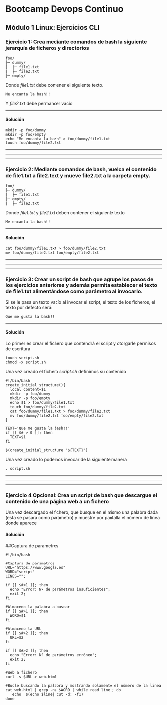 # Bootcamp Devops Continuo
## Módulo 1 Linux:  Ejercicios CLI

### **Ejercicio 1: Crea mediante comandos de bash la siguiente jerarquía de ficheros y directorios**

~~~
foo/
├─ dummy/
|  ├─ file1.txt
|  ├─ file2.txt
├─ empty/
~~~

Donde _file1.txt_ debe contener el siguiente texto.
~~~
Me encanta la bash!!
~~~
Y _file2.txt_ debe permancer vacío


---

#### **Solución**
~~~
mkdir -p foo/dummy
mkdir -p foo/empty
echo "Me encanta la bash" > foo/dummy/file1.txt
touch foo/dummy/file2.txt
~~~

---
---
---
### **Ejercicio 2: Mediante comandos de bash, vuelca el contenido de file1.txt a file2.text y mueve file2.txt a la carpeta empty.**
~~~
foo/
├─ dummy/
|  ├─ file1.txt
├─ empty/
|  ├─ file2.txt
~~~
Donde *file1.txt* y *file2.txt* deben contener el siguiente texto
~~~
Me encanta la bash!!
~~~
---
#### **Solución**

~~~
cat foo/dummy/file1.txt > foo/dummy/file2.txt
mv foo/dummy/file2.txt foo/empty/file2.txt
~~~
---
---
---

### **Ejercicio 3: Crear un script de bash que agrupe los pasos de los ejercicios anteriores y además permita establecer el texto de file1.txt alimentándose como parámetro al invocarlo.**
Si se le pasa un texto vacío al invocar el script, el texto de los ficheros, el texto por defecto será:
~~~
Que me gusta la bash!!
~~~
---
#### **Solución**
Lo primer es crear el fichero que contendrá el script y otorgarle permisos de escritura
~~~
touch script.sh
chmod +x script.sh
~~~
Una vez creado el fichero _script.sh_ definimos su contenido
~~~
#!/bin/bash
create_initial_structure(){
  local content=$1
  mkdir -p foo/dummy
  mkdir -p foo/empty
  echo $1 > foo/dummy/file1.txt
  touch foo/dummy/file2.txt
  cat foo/dummy/file1.txt > foo/dummy/file2.txt
  mv foo/dummy/file2.txt foo/empty/file2.txt
}

TEXT='Que me gusta la bash!!'
if [[ $# > 0 ]]; then
  TEXT=$1
fi

$(create_initial_structure "${TEXT}")
~~~

Una vez creado lo podemos invocar de la siguiente manera
~~~
. script.sh
~~~
---
---
---
### **Ejercicio 4 Opcional: Crea un script de bash que descargue el contenido de una página web a un fichero**
Una vez descargado el fichero, que busque en el mismo una palabra dada (esta se pasará como parámetro) y muestre por pantalla el número de línea donde aparece
#### **Solución**
##Captura de parametros
~~~
#!/bin/bash

#Captura de parametros
URL="https://www.google.es"
WORD="script"
LINES="";

if [[ $#<1 ]]; then
  echo "Error: Nº de parámetros insuficientes";
  exit 2;
fi

#Almaceno la palabra a buscar
if [[ $#>1 ]]; then
  WORD=$1
fi

#Almaceno la URL
if [[ $#>2 ]]; then
  URL=$2
fi

if [[ $#>2 ]]; then
  echo "Error: Nº de parámetros erróneo";
  exit 2;
fi

#Web a fichero
curl -s $URL > web.html

#Bucle buscando la palabra y mostrando solamente el número de la linea
cat web.html | grep -na $WORD | while read line ; do
   echo  $(echo $line| cut -d: -f1)
done
~~~

